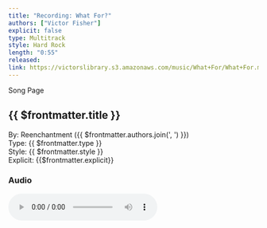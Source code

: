 ```yaml
---
title: "Recording: What For?"
authors: ["Victor Fisher"]
explicit: false
type: Multitrack
style: Hard Rock
length: "0:55"
released:
link: https://victorslibrary.s3.amazonaws.com/music/What+For/What+For.mp3
---
```


<g-link to="/83">Song Page</g-link>

## {{ $frontmatter.title }}

By: <g-link to="/16">Reenchantment</g-link> ({{ $frontmatter.authors.join(', ') }})  
Type: {{ $frontmatter.type }}  
Style: {{ $frontmatter.style }}  
Explicit: {{$frontmatter.explicit}}

### Audio

<audio controls controlsList="nodownload">
  <source :src="$frontmatter.link" type="audio/mpeg">
Your browser does not support the audio element.
</audio>
